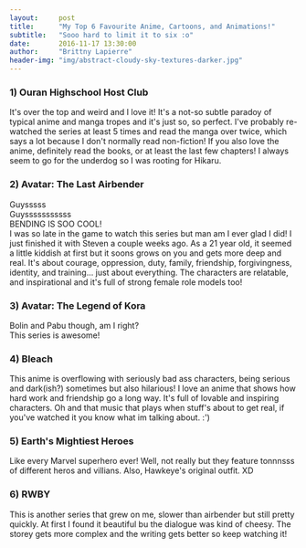 ```yaml
---
layout:     post
title:      "My Top 6 Favourite Anime, Cartoons, and Animations!"
subtitle:   "Sooo hard to limit it to six :o"
date:       2016-11-17 13:30:00
author:     "Brittny Lapierre"
header-img: "img/abstract-cloudy-sky-textures-darker.jpg"
---
```

<h3>1) Ouran Highschool Host Club</h3>
<p>It's over the top and weird and I love it! It's a not-so subtle paradoy of typical anime and manga tropes and it's just so, so perfect. I've probably re-watched the series at least 5 times and read the manga over twice, which says a lot because I don't normally read non-fiction! If you also love the anime, definitely read the books, or at least the last few chapters! I always seem to go for the underdog so I was rooting for Hikaru.</p>

<h3>2) Avatar: The Last Airbender</h3>
<p>Guysssss<br>Guysssssssssss<br>BENDING IS SOO COOL! <br>I was so late in the game to watch this series but man am I ever glad I did! I just finished it with Steven a couple weeks ago. As a 21 year old, it seemed a little kiddish at first but it soons grows on you and gets more deep and real. It's about courage, oppression, duty, family, friendship, forgivingness, identity, and training... just about everything. The characters are relatable, and inspirational and it's full of strong female role models too!</p>

<h3>3) Avatar: The Legend of Kora</h3>
<p>Bolin and Pabu though, am I right?<br>This series is awesome! </p>

<h3>4) Bleach</h3>
<p>This anime is overflowing with seriously bad ass characters, being serious and dark(ish?) sometimes but also hilarious! I love an anime that shows how hard work and friendship go a long way. It's full of lovable and inspiring characters. Oh and that music that plays when stuff's about to get real, if you've watched it you know what im talking about. :')</p>

<h3>5) Earth's Mightiest Heroes</h3> 
<p>Like every Marvel superhero ever! Well, not really but they feature tonnnsss of different heros and villians. Also, Hawkeye's original outfit. XD</p>

<h3>6) RWBY</h3>
<p>This is another series that grew on me, slower than airbender but still pretty quickly. At first I found it beautiful bu the dialogue was kind of cheesy. The storey gets more complex and the writing gets better so keep watching it!</p>
<!--h3>7. Full Metal Alchemist</h3>
<h3>8. Grave of Fireflies</h3>
<h3>9. Spirited Away</h3>
<h3>10. My Neighbor Totoro</h3>
<h3>11. Black Butler</h3>
<h3>12. Code Geass</h3>
<h3>13. Deadman Wonderland</h3>
<h3>14. The Melancholy of Haruhi Suzumiya</h3>
<h3>15. Angel Beats</h3>
<h3>16. Akb0048</h3>
<h3>17. Howl's Moving Castle</h3>
<h3>19. Stiens;Gate</h3>
<h3>20. Fate/Stay Night</h3>
<h3>21. Blue Exorcist</h3>
<h3>22. Chi's Sweet Home</h3>
<h3>23. Cardcaptor Sakura</h3> 
<h3>24. School Rumble</h3>
<h3>25. Inu Yasha</h3>
<h3>26. K-on!</h3-->